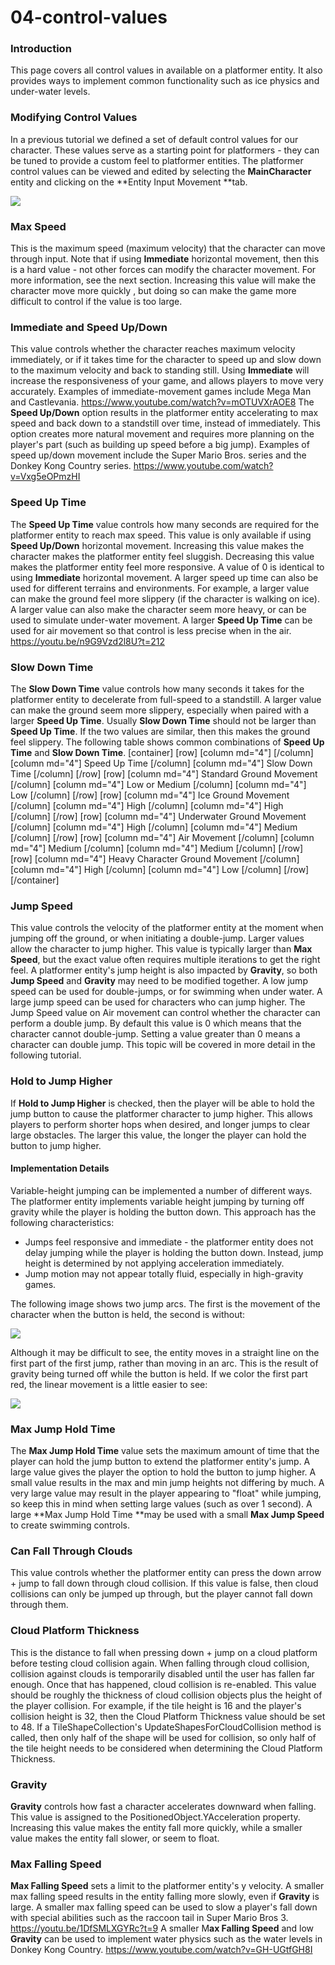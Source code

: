 # 04-control-values

### Introduction

This page covers all control values in available on a platformer entity. It also provides ways to implement common functionality such as ice physics and under-water levels.

### Modifying Control Values

In a previous tutorial we defined a set of default control values for our character. These values serve as a starting point for platformers - they can be tuned to provide a custom feel to platformer entities. The platformer control values can be viewed and edited by selecting the **MainCharacter** entity and clicking on the \*\*Entity Input Movement \*\*tab.

![](../../../../media/2023-05-img_645b94f3c5629.png)

### Max Speed

This is the maximum speed (maximum velocity) that the character can move through input. Note that if using **Immediate** horizontal movement, then this is  a hard value - not other forces can modify the character movement. For more information, see the next section. Increasing this value will make the character move more quickly , but doing so can make the game more difficult to control if the value is too large.

### Immediate and Speed Up/Down

This value controls whether the character reaches maximum velocity immediately, or if it takes time for the character to speed up and slow down to the maximum velocity and back to standing still. Using **Immediate** will increase the responsiveness of your game, and allows players to move very accurately. Examples of immediate-movement games include Mega Man and Castlevania. https://www.youtube.com/watch?v=mOTUVXrAOE8 The **Speed Up/Down** option results in the platformer entity accelerating to max speed and back down to a standstill over time, instead of immediately. This option creates more natural movement and requires more planning on the player's part (such as building up speed before a big jump). Examples of speed up/down movement include the Super Mario Bros. series and the Donkey Kong Country series. https://www.youtube.com/watch?v=Vxg5eOPmzHI

### Speed Up Time

The **Speed Up Time** value controls how many seconds are required for the platformer entity to reach max speed. This value is only available if using **Speed Up/Down** horizontal movement. Increasing this value makes the character makes the platformer entity feel sluggish. Decreasing this value makes the platformer entity feel more responsive. A value of 0 is identical to using **Immediate** horizontal movement. A larger speed up time can also be used for different terrains and environments. For example, a larger value can make the ground feel more slippery (if the character is walking on ice). A larger value can also make the character seem more heavy, or can be used to simulate under-water movement. A larger **Speed Up Time** can be used for air movement so that control is less precise when in the air. https://youtu.be/n9G9Vzd2l8U?t=212

### Slow Down Time

The **Slow Down Time** value controls how many seconds it takes for the platformer entity to decelerate from full-speed to a standstill. A larger value can make the ground seem more slippery, especially when paired with a larger **Speed Up Time**. Usually **Slow Down Time** should not be larger than **Speed Up Time**. If the two values are similar, then this makes the ground feel slippery. The following table shows common combinations of **Speed Up Time** and **Slow Down Time**. \[container] \[row] \[column md="4"] \[/column] \[column md="4"] Speed Up Time \[/column] \[column md="4"] Slow Down Time \[/column] \[/row] \[row] \[column md="4"] Standard Ground Movement \[/column] \[column md="4"] Low or Medium \[/column] \[column md="4"] Low \[/column] \[/row] \[row] \[column md="4"] Ice Ground Movement \[/column] \[column md="4"] High \[/column] \[column md="4"] High \[/column] \[/row] \[row] \[column md="4"] Underwater Ground Movement \[/column] \[column md="4"] High \[/column] \[column md="4"] Medium \[/column] \[/row] \[row] \[column md="4"] Air Movement \[/column] \[column md="4"] Medium \[/column] \[column md="4"] Medium \[/column] \[/row] \[row] \[column md="4"] Heavy Character Ground Movement \[/column] \[column md="4"] High \[/column] \[column md="4"] Low \[/column] \[/row] \[/container]

### Jump Speed

This value controls the velocity of the platformer entity at the moment when jumping off the ground, or when initiating a double-jump. Larger values allow the character to jump higher. This value is typically larger than **Max Speed**, but the exact value often requires multiple iterations to get the right feel. A platformer entity's jump height is also impacted by **Gravity**, so both **Jump Speed** and **Gravity** may need to be modified together. A low jump speed can be used for double-jumps, or for swimming when under water. A large jump speed can be used for characters who can jump higher. The Jump Speed value on Air movement can control whether the character can perform a double jump. By default this value is 0 which means that the character cannot double-jump. Setting a value greater than 0 means a character can double jump. This topic will be covered in more detail in the following tutorial.

### Hold to Jump Higher

If **Hold to Jump Higher** is checked, then the player will be able to hold the jump button to cause the platformer character to jump higher. This allows players to perform shorter hops when desired, and longer jumps to clear large obstacles. The larger this value, the longer the player can hold the button to jump higher.

#### Implementation Details

Variable-height jumping can be implemented a number of different ways. The platformer entity implements variable height jumping by turning off gravity while the player is holding the button down. This approach has the following characteristics:

* Jumps feel responsive and immediate - the platformer entity does not delay jumping while the player is holding the button down. Instead, jump height is determined by not applying acceleration immediately.
* Jump motion may not appear totally fluid, especially in high-gravity games.

The following image shows two jump arcs. The first is the movement of the character when the button is held, the second is without:

![](../../../../media/2018-01-img_5a6e23637b9ad.png)

&#x20; Although it may be difficult to see, the entity moves in a straight line on the first part of the first jump, rather than moving in an arc. This is the result of gravity being turned off while the button is held. If we color the first part red, the linear movement is a little easier to see:

![](../../../../media/2018-01-img_5a6e249b232c5.png)

### Max Jump Hold Time

The **Max Jump Hold Time** value sets the maximum amount of time that the player can hold the jump button to extend the platformer entity's jump. A large value gives the player the option to hold the button to jump higher. A small value results in the max and min jump heights not differing by much. A very large value may result in the player appearing to "float" while jumping, so keep this in mind when setting large values (such as over 1 second). A large \*\*Max Jump Hold Time \*\*may be used with a small **Max Jump Speed** to create swimming controls.

### **Can Fall Through Clouds**

This value controls whether the platformer entity can press the down arrow + jump to fall down through cloud collision. If this value is false, then cloud collisions can only be jumped up through, but the player cannot fall down through them.

### Cloud Platform Thickness

This is the distance to fall when pressing down + jump on a cloud platform before testing cloud collision again. When falling through cloud collision, collision against clouds is temporarily disabled until the user has fallen far enough. Once that has happened, cloud collision is re-enabled. This value should be roughly the thickness of cloud collision objects plus the height of the player collision. For example, if the tile height is 16 and the player's collision height is 32, then the Cloud Platform Thickness value should be set to 48. If a TileShapeCollection's UpdateShapesForCloudCollision method is called, then only half of the shape will be used for collision, so only half of the tile height needs to be considered when determining the Cloud Platform Thickness.

### Gravity

**Gravity** controls how fast a character accelerates downward when falling. This value is assigned to the PositionedObject.YAcceleration  property. Increasing this value makes the entity fall more quickly, while a smaller value makes the entity fall slower, or seem to float.

### Max Falling Speed

**Max Falling Speed** sets a limit to the platformer entity's y velocity. A smaller max falling speed results in the entity falling more slowly, even if **Gravity** is large. A smaller max falling speed can be used to slow a player's fall down with special abilities such as the raccoon tail in Super Mario Bros 3. https://youtu.be/1DfSMLXGYRc?t=9 A smaller M**ax Falling Speed** and low **Gravity** can be used to implement water physics such as the water levels in Donkey Kong Country. https://www.youtube.com/watch?v=GH-UGtfGH8I
